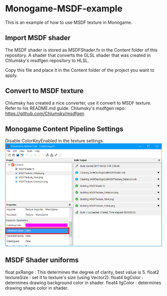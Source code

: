 # Monogame-MSDF-example
This is an example of how to use MSDF texture in Monogame.

## Import MSDF shader
The MSDF shader is stored as MSDFShader.fx in the Content folder of this repository.
A shader that converts the GLSL shader that was created in Chlumsky's msdfgen repository to HLSL.

Copy this file and place it in the Content folder of the project you want to apply.

## Convert to MSDF texture

Chlumsky has created a nice converter, use it convert to MSDF texture.
Refer to his README.md guide.
Chlumsky's msdfgen repo: https://github.com/Chlumsky/msdfgen

## Monogame Content Pipeline Settings

Disable ColorKeyEnabled in the texture settings.
![tutorial_disableColorKey](https://raw.githubusercontent.com/Creta5164/Monogame-MSDF-example/master/images/ColorKeyEnabled.png)

## MSDF Shader uniforms

float  pxRange     : This determines the degree of clarity, best value is 5.
float2 textureSize : set it to texture's size (using Vector2).
float4 bgColor     : determines drawing background color in shader.
float4 fgColor     : determines drawing shape color in shader.
